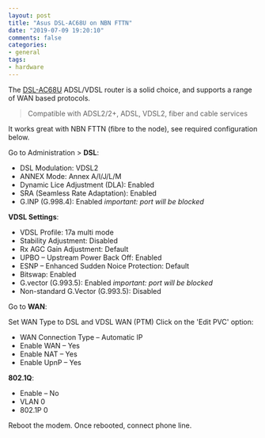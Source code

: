 ```yaml
---
layout: post
title: "Asus DSL-AC68U on NBN FTTN"
date: "2019-07-09 19:20:10"
comments: false
categories:
- general
tags:
- hardware
---
```


The [DSL-AC68U](https://www.asus.com/au/Networking/DSLAC68U/) ADSL/VDSL router is a solid choice, and supports a range of WAN based protocols.

> Compatible with ADSL2/2+, ADSL, VDSL2, fiber and cable services

It works great with NBN FTTN (fibre to the node), see required configuration below.

Go to Administration > **DSL**:

* DSL Modulation: VDSL2
* ANNEX Mode: Annex A/I/J/L/M
* Dynamic Lice Adjustment (DLA): Enabled
* SRA (Seamless Rate Adaptation): Enabled
* G.INP (G.998.4): Enabled *important: port will be blocked*

**VDSL Settings**:

* VDSL Profile: 17a multi mode
* Stability Adjustment: Disabled
* Rx AGC Gain Adjustment: Default
* UPBO – Upstream Power Back Off: Enabled
* ESNP – Enhanced Sudden Noice Protection: Default
* Bitswap: Enabled
* G.vector (G.993.5): Enabled *important: port will be blocked*
* Non-standard G.Vector (G.993.5): Disabled

Go to **WAN**:

Set WAN Type to DSL and VDSL WAN (PTM)
Click on the 'Edit PVC' option:

* WAN Connection Type – Automatic IP
* Enable WAN – Yes
* Enable NAT – Yes
* Enable UpnP – Yes

**802.1Q**:

* Enable – No
* VLAN 0
* 802.1P 0

Reboot the modem. Once rebooted, connect phone line.
